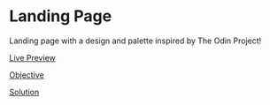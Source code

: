 # Landing Page

Landing page with a design and palette inspired by The Odin Project!


[Live Preview](https://enzofalone.github.io/landing-page/)

[Objective](https://cdn.statically.io/gh/TheOdinProject/curriculum/main/foundations/html_css/project/odin-project.png)

[Solution](https://drive.google.com/file/d/102MjqE_UTqziFynWEkCXEfU0QZKGWK4N/view?usp=sharing)
